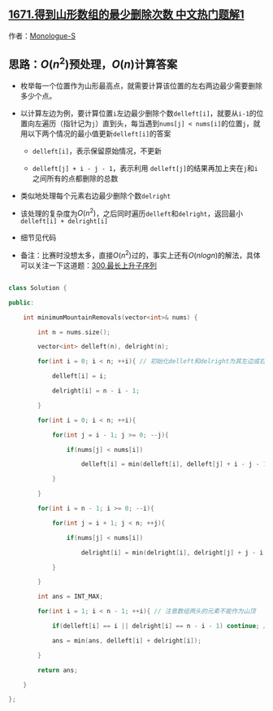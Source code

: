 ## [1671.得到山形数组的最少删除次数 中文热门题解1](https://leetcode.cn/problems/minimum-number-of-removals-to-make-mountain-array/solutions/100000/jian-dan-dong-tai-gui-hua-by-monologue-s)

作者：[Monologue-S](https://leetcode.cn/u/Monologue-S)
## 思路：$O(n^2)$预处理，$O(n)$计算答案

- 枚举每一个位置作为山形最高点，就需要计算该位置的左右两边最少需要删除多少个点。
- 以计算左边为例，要计算位置`i`左边最少删除个数`delleft[i]`，就要从`i-1`的位置向左遍历（指针记为`j`）直到头，每当遇到`nums[j] < nums[i]`的位置`j`，就用以下两个情况的最小值更新`delleft[i]`的答案
    - `delleft[i]`，表示保留原始情况，不更新
    - `delleft[j] + i - j - 1`，表示利用 `delleft[j]`的结果再加上夹在`j`和`i`之间所有的点都删除的总数
- 类似地处理每个元素右边最少删除个数`delright`
- 该处理的复杂度为$O(n^2)$，之后同时遍历`delleft`和`delright`，返回最小`delleft[i] + delright[i]`
- 细节见代码
- 备注：比赛时没想太多，直接$O(n^2)$过的，事实上还有$O(nlogn)$的解法，具体可以关注一下这道题：[300.最长上升子序列](https://leetcode-cn.com/problems/longest-increasing-subsequence/)
```c++
class Solution {
public:
    int minimumMountainRemovals(vector<int>& nums) {
        int n = nums.size();
        vector<int> delleft(n), delright(n);
        for(int i = 0; i < n; ++i){ // 初始化delleft和delright为其左边或右边点的个数
            delleft[i] = i;
            delright[i] = n - i - 1;
        }
        for(int i = 0; i < n; ++i){
            for(int j = i - 1; j >= 0; --j){
                if(nums[j] < nums[i]) 
                    delleft[i] = min(delleft[i], delleft[j] + i - j - 1);
            }
        }
        for(int i = n - 1; i >= 0; --i){
            for(int j = i + 1; j < n; ++j){
                if(nums[j] < nums[i]) 
                    delright[i] = min(delright[i], delright[j] + j - i - 1);
            }
        }
        int ans = INT_MAX;
        for(int i = 1; i < n - 1; ++i){ // 注意数组两头的元素不能作为山顶
            if(delleft[i] == i || delright[i] == n - i - 1) continue; // 某点左边或者右边全删除完的不能作为山顶
            ans = min(ans, delleft[i] + delright[i]);
        }
        return ans;
    }
};
```